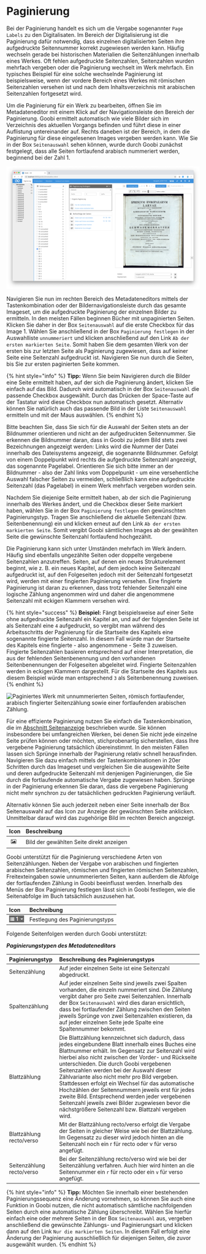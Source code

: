 # Paginierung

Bei der Paginierung handelt es sich um die Vergabe sogenannter `Page Labels` zu den Digitalisaten. Im Bereich der Digitalisierung ist die Paginierung dafür notwendig, dass einzelnen digitalisierten Seiten ihre aufgedruckte Seitennummer korrekt zugewiesen werden kann. Häufig wechseln gerade bei historischen Materialien die Seitenzählungen innerhalb eines Werkes. Oft fehlen aufgedruckte Seitenzahlen, Seitenzahlen wurden mehrfach vergeben oder die Paginierung wechselt im Werk mehrfach. Ein typisches Beispiel für eine solche wechselnde Paginierung ist beispielsweise, wenn der vordere Bereich eines Werkes mit römischen Seitenzahlen versehen ist und nach dem Inhaltsverzeichnis mit arabischen Seitenzahlen fortgesetzt wird.

Um die Paginierung für ein Werk zu bearbeiten, öffnen Sie im Metadateneditor mit einem Klick auf der Navigationsleiste den Bereich der Paginierung. Goobi ermittelt automatisch wie viele Bilder sich im Verzeichnis des aktuellen Vorgangs befinden und führt diese in einer Auflistung untereinander auf. Rechts daneben ist der Bereich, in dem die Paginierung für diese eingelesenen Images vergeben werden kann. Wie Sie in der Box `Seitenauswahl` sehen können, wurde durch Goobi zunächst festgelegt, dass alle Seiten fortlaufend arabisch nummeriert werden, beginnend bei der Zahl 1.

![Paginierung mit arabisch fortlaufender Z&#xE4;hlung ab der Zahl 1](30-46d.png)

Navigieren Sie nun im rechten Bereich des Metadateneditors mittels der Tastenkombination oder der Bildernavigationsleiste durch das gesamte Imageset, um die aufgedruckte Paginierung der einzelnen Bilder zu ermitteln. In den meisten Fällen beginnen Bücher mit unpaginierten Seiten. Klicken Sie daher in der Box `Seitenauswahl` auf die erste Checkbox für das Image 1. Wählen Sie anschließend in der Box `Paginierung festlegen` in der Auswahlliste `unnummeriert` und klicken anschließend auf den Link `Ab der ersten markierten Seite`. Somit haben Sie dem gesamten Werk von der ersten bis zur letzten Seite als Paginierung zugewiesen, dass auf keiner Seite eine Seitenzahl aufgedruckt ist. Navigieren Sie nun durch die Seiten, bis Sie zur ersten paginierten Seite kommen.

{% hint style="info" %}
**Tipp:** Wenn Sie beim Navigieren durch die Bilder eine Seite ermittelt haben, auf der sich die Paginierung ändert, klicken Sie einfach auf das Bild. Dadurch wird automatisch in der Box `Seitenauswahl` die passende Checkbox ausgewählt. Durch das Drücken der Space-Taste auf der Tastatur wird diese Checkbox nun automatisch gesetzt. Alternativ können Sie natürlich auch das passende Bild in der Liste `Seitenauswahl` ermitteln und mit der Maus auswählen.
{% endhint %}

Bitte beachten Sie, dass Sie sich für die Auswahl der Seiten stets an der Bildnummer orientieren und nicht an der aufgedruckten Seitennummer. Sie erkennen die Bildnummer daran, dass in Goobi zu jedem Bild stets zwei Bezeichnungen angezeigt werden: Links wird die Nummer der Datei innerhalb des Dateisystems angezeigt, die sogenannte Bildnummer. Gefolgt von einem Doppelpunkt wird rechts die aufgedruckte Seitenzahl angezeigt, das sogenannte Pagelabel. Orientieren Sie sich bitte immer an der Bildnummer - also der Zahl links vom Doppelpunkt - um eine versehentliche Auswahl falscher Seiten zu vermeiden, schließlich kann eine aufgedruckte Seitenzahl \(das Pagelabel\) in einem Werk mehrfach vergeben worden sein.

Nachdem Sie diejenige Seite ermittelt haben, ab der sich die Paginierung innerhalb des Werkes ändert, und die Checkbox dieser Seite markiert haben, wählen Sie in der Box `Paginierung festlegen` den gewünschten Paginierungstyp. Tragen Sie anschließend die aktuelle Seitenzahl \(bzw. Seitenbenennung\) ein und klicken erneut auf den Link `Ab der ersten markierten Seite`. Somit vergibt Goobi sämtlichen Images ab der gewählten Seite die gewünschte Seitenzahl fortlaufend hochgezählt.

Die Paginierung kann sich unter Umständen mehrfach im Werk ändern. Häufig sind ebenfalls ungezählte Seiten oder doppelte vergebene Seitenzahlen anzutreffen. Seiten, auf denen ein neues Strukturelement beginnt, wie z. B. ein neues Kapitel, auf dem jedoch keine Seitenzahl aufgedruckt ist, auf den Folgeseiten jedoch mit der Seitenzahl fortgesetzt wird, werden mit einer fingierten Paginierung versehen. Eine fingierte Paginierung ist daran zu erkennen, dass trotz fehlender Seitenzahl eine logische Zählung angenommen wird und daher die angenommene Seitenzahl mit eckigen Klammern versehen wird.

{% hint style="success" %}
**Beispiel:** Fängt beispielsweise auf einer Seite ohne aufgedruckte Seitenzahl ein Kapitel an, und auf der folgenden Seite ist als Seitenzahl eine `4` aufgedruckt, so vergibt man während des Arbeitsschritts der Paginierung für die Startseite des Kapitels eine sogenannte fingierte Seitenzahl. In diesem Fall würde man der Startseite des Kapitels eine fingierte - also angenommene - Seite 3 zuweisen. Fingierte Seitenzahlen basieren entsprechend auf einer Interpretation, die aus der fehlenden Seitenbenennung und den vorhandenen Seitenbenennungen der Folgeseiten abgeleitet wird. Fingierte Seitenzahlen werden in eckigen Klammern dargestellt. Für die Startseite des Kapitels aus diesem Beispiel würde man entsprechend `3` als Seitenbenennung zuweisen.
{% endhint %}

![Paginiertes Werk mit unnummerierten Seiten, r&#xF6;misch fortlaufender, arabisch fingierter Seitenz&#xE4;hlung sowie einer fortlaufenden arabischen Z&#xE4;hlung.](30-47d.png)

Für eine effiziente Paginierung nutzen Sie einfach die Tastenkombination, die im [Abschnitt Seitenanzeige](4.1/4.1.2.md) beschrieben wurde. Sie können insbesondere bei umfangreichen Werken, bei denen Sie nicht jede einzelne Seite prüfen können oder möchten, stichprobenartig sicherstellen, dass Ihre vergebene Paginierung tatsächlich übereinstimmt. In den meisten Fällen lassen sich Sprünge innerhalb der Paginierung relativ schnell herausfinden. Navigieren Sie dazu einfach mittels der Tastenkombinationen in 20er Schritten durch das Imageset und vergleichen Sie die ausgewählte Seite und deren aufgedruckte Seitenzahl mit denjenigen Paginierungen, die Sie durch die fortlaufende automatische Vergabe zugewiesen haben. Sprünge in der Paginierung erkennen Sie daran, dass die vergebene Paginierung nicht mehr synchron zu der tatsächlichen gedruckten Paginierung verläuft.

Alternativ können Sie auch jederzeit neben einer Seite innerhalb der Box Seitenauswahl auf das Icon zur Anzeige der gewünschten Seite anklicken. Unmittelbar darauf wird das zugehörige Bild im rechten Bereich angezeigt.

| Icon | Beschreibung |
| :--- | :--- |
| ![mets\_21c.png](mets_21c.png) | Bild der gewählten Seite direkt anzeigen |

Goobi unterstützt für die Paginierung verschiedene Arten von Seitenzählungen. Neben der Vergabe von arabischen und fingierten arabischen Seitenzahlen, römischen und fingierten römischen Seitenzahlen, Freitexteingaben sowie unnummerierten Seiten, kann außerdem die Abfolge der fortlaufenden Zählung in Goobi beeinflusst werden. Innerhalb des Menüs der Box Paginierung festlegen lässt sich in Goobi festlegen, wie die Seitenabfolge im Buch tatsächlich auszusehen hat.

| Icon | Bechreibung |
| :--- | :--- |
| ![mets\_09a.png](mets_09a.png) | Festlegung des Paginierungstyps |

Folgende Seitenfolgen werden durch Goobi unterstützt:

_**Paginierungstypen des Metadateneditors**_

| **Paginierungstyp** | **Beschreibung des Paginierungstyps** |
| :--- | :--- |
| Seitenzählung | Auf jeder einzelnen Seite ist eine Seitenzahl abgedruckt. |
| Spaltenzählung | Auf jeder einzelnen Seite sind jeweils zwei Spalten vorhanden, die einzeln nummeriert sind. Die Zählung vergibt daher pro Seite zwei Seitenzahlen. Innerhalb der Box `Seitenauswahl` wird dies daran ersichtlich, dass bei fortlaufender Zählung zwischen den Seiten jeweils Sprünge von zwei Seitenzahlen existieren, da auf jeder einzelnen Seite jede Spalte eine Spaltennummer bekommt. |
| Blattzählung | Die Blattzählung kennzeichnet sich dadurch, dass jedes eingebundene Blatt innerhalb eines Buches eine Blattnummer erhält. Im Gegensatz zur Seitenzahl wird hierbei also nicht zwischen der Vorder- und Rückseite unterschieden. Die durch Goobi vergebenen Seitenzahlen werden bei der Auswahl dieser Zählvariante also nicht mehr pro Bild vergeben. Stattdessen erfolgt ein Wechsel für das automatische Hochzählen der Seitennummern jeweils erst für jedes zweite Bild. Entsprechend werden jeder vergebenen Seitenzahl jeweils zwei Bilder zugewiesen bevor die nächstgrößere Seitenzahl bzw. Blattzahl vergeben wird. |
| Blattzählung recto/verso | Mit der Blattzählung recto/verso erfolgt die Vergabe der Seiten in gleicher Weise wie bei der Blattzählung. Im Gegensatz zu dieser wird jedoch hinten an die Seitenzahl noch ein r für recto oder v für verso angefügt. |
| Seitenzählung recto/verso | Bei der Seitenzählung recto/verso wird wie bei der Seitenzählung verfahren. Auch hier wird hinten an die Seitennummer ein `r` für recto oder ein `v` für verso angefügt. |

{% hint style="info" %}
**Tipp:** Möchten Sie innerhalb einer bestehenden Paginierungssequenz eine Änderung vornehmen, so können Sie auch eine Funktion in Goobi nutzen, die nicht automatisch sämtliche nachfolgenden Seiten durch eine automatische Zählung überschreibt. Wählen Sie hierfür einfach eine oder mehrere Seiten in der Box `Seitenauswahl` aus, vergeben anschließend die gewünschte Zählungs- und Paginierungsart und klicken dann auf den Link `Nur die markierten Seiten`. In diesem Fall erfolgt eine Änderung der Paginierung ausschließlich für diejenigen Seiten, die zuvor ausgewählt wurden.
{% endhint %}
